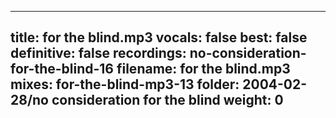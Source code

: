 
---
title: for the blind.mp3
vocals: false
best: false
definitive: false
recordings: no-consideration-for-the-blind-16
filename: for the blind.mp3
mixes: for-the-blind-mp3-13
folder: 2004-02-28/no consideration for the blind
weight: 0
---
